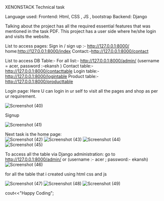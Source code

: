 XENONSTACK Technical task

Language used:
Frontend: Html, CSS , JS , bootstrap
Backend: Django

Talking about the project has all the required essential features that was mentioned in the task PDF. This project has a user side where he/she login and visits the website. 

List to access pages:
Sign in / sign up :- http://127.0.0.1:8000/
home:http://127.0.0.1:8000/index
Contact:-http://127.0.0.1:8000/contact

List to access DB Table:-
For all list:- http://127.0.0.1:8000/admin/    (username = acer, password :-ekansh )
Contact table:- http://127.0.0.1:8000/contacttable
Login table:- http://127.0.0.1:8000/logintable
Product table:- http://127.0.0.1:8000/producttable

Login page:
Here  U can login in ur self to visit all the pages and shop as per ur requirement.



![Screenshot (40)](https://user-images.githubusercontent.com/70833989/200983339-8cf7e1f9-7815-49f1-9add-ed565cfdebb2.png)


Signup

![Screenshot (41)](https://user-images.githubusercontent.com/70833989/200983691-c34b8da0-4007-4d05-82e1-60c6741fd960.png)

Next task is the home page:  
![Screenshot (42)](https://user-images.githubusercontent.com/70833989/200983754-16825fdf-2c4f-4381-9431-b5c847cdf309.png)
![Screenshot (43)](https://user-images.githubusercontent.com/70833989/200983763-9b42e4c4-084c-4f48-a431-9af1cb4d7e97.png)
![Screenshot (44)](https://user-images.githubusercontent.com/70833989/200983782-79399279-b3c7-44b0-a527-77a5897e77e9.png)
![Screenshot (45)](https://user-images.githubusercontent.com/70833989/200983803-ec58a9aa-453e-453d-9b57-af2321b9746d.png)

To access all the table via Django administration:
go to http://127.0.0.1:8000/admin/   or (username :- acer ; password:- ekansh)
![Screenshot (46)](https://user-images.githubusercontent.com/70833989/200983995-7ec6e98b-23de-4843-a97f-c6a8333c824d.png)

for all the table that i created using html css and js 

![Screenshot (47)](https://user-images.githubusercontent.com/70833989/200984246-2f91b997-db1f-4ea2-a38d-9d61735669ad.png)
![Screenshot (48)](https://user-images.githubusercontent.com/70833989/200984262-4c162093-6262-4c92-ace9-2231c2d1ad07.png)
![Screenshot (49)](https://user-images.githubusercontent.com/70833989/200984270-04908c8b-fa27-41f6-a4a5-5a304c48ca13.png)



cout<<"Happy Coding";
